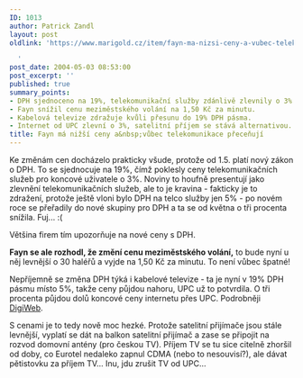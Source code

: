```yaml
---
ID: 1013
author: Patrick Zandl
layout: post
oldlink: 'https://www.marigold.cz/item/fayn-ma-nizsi-ceny-a-vubec-telekomunikace-precenuji

  '
post_date: 2004-05-03 08:53:00
post_excerpt: ''
published: true
summary_points:
- DPH sjednoceno na 19%, telekomunikační služby zdánlivě zlevnily o 3%.
- Fayn snížil cenu meziměstského volání na 1,50 Kč za minutu.
- Kabelová televize zdražuje kvůli přesunu do 19% DPH pásma.
- Internet od UPC zlevní o 3%, satelitní příjem se stává alternativou.
title: Fayn má nižší ceny a&nbsp;vůbec telekomunikace přeceňují
---
```


<p>
Ke změnám cen docházelo prakticky všude, protože od 1.5. platí nový zákon o DPH. To se sjednocuje na 19%, čímž poklesly ceny telekomunikačních služeb pro koncové uživatele o 3%. Noviny to houfně presentují jako zlevnění telekomunikačních služeb, ale to je kravina - fakticky je to zdražení, protože ještě vloni bylo DPH na telco služby jen 5% - po novém roce se přeřadily do nové skupiny pro DPH a ta se od května o tři procenta snížila. Fuj... :(</p>

<p>
Většina firem tím upozorňuje na nové ceny s DPH. </p>

<p>
<STRONG>Fayn se ale rozhodl, že změní cenu meziměstského volání,</STRONG> to bude nyní u něj levnější o 30 haléřů a vyjde na 1,50 Kč za minutu. To není vůbec špatné!</p>

<p>
Nepříjemně se změna DPH týká i kabelové televize - ta je nyní v 19% DPH pásmu místo 5%, takže ceny půjdou nahoru, UPC už to potvrdila. O tři procenta půjdou dolů koncové ceny internetu přes UPC. Podrobněji <A href="http://digiweb.cz/5-14299460-i00000_d-43" target=_blank>DigiWeb</A>.</p>

<p>
S cenami je to tedy nově moc hezké. Protože satelitní přijímače&#160;jsou stále levnější, vyplatí se dát na balkon satelitní přijímač a zase se připojit na rozvod domovní antény (pro českou TV). Příjem TV se tu sice citelně zhoršil od doby, co Eurotel nedaleko zapnul CDMA (nebo to nesouvisí?), ale dávat pětistovku za příjem TV... Inu, jdu zrušit TV od UPC...</p>